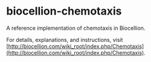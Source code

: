 # biocellion-chemotaxis
A reference implementation of chemotaxis in Biocellion.

For details, explanations, and instructions, visit [http://biocellion.com/wiki_root/index.php/Chemotaxis](http://biocellion.com/wiki_root/index.php/Chemotaxis).
